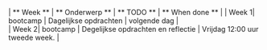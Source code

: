 | ** Week ** | ** Onderwerp ** | ** TODO ** | ** When done ** | 
| Week 1| bootcamp | Dagelijkse opdrachten | volgende dag |  
| Week 2| bootcamp | Degelijkse opdrachten en reflectie | Vrijdag 12:00 uur tweede week. |  
